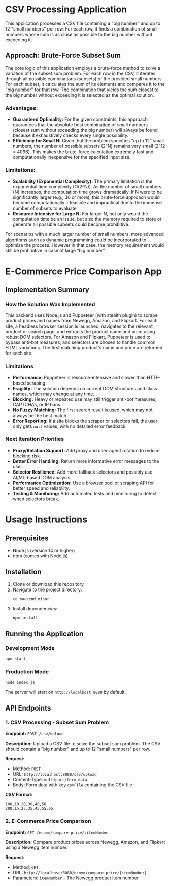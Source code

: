# CSV Processing Application

This application processes a CSV file containing a "big number" and up to 12 "small numbers" per row. For each row, it finds a combination of small numbers whose sum is as close as possible to the big number without exceeding it.

## Approach: Brute-Force Subset Sum

The core logic of this application employs a brute-force method to solve a variation of the subset sum problem. For each row in the CSV, it iterates through all possible combinations (subsets) of the provided small numbers. For each subset, it calculates the sum of its elements and compares it to the "big number" for that row. The combination that yields the sum closest to the big number without exceeding it is selected as the optimal solution.

### Advantages:

- **Guaranteed Optimality:** For the given constraints, this approach guarantees that the absolute best combination of small numbers (closest sum without exceeding the big number) will always be found because it exhaustively checks every single possibility.
- **Efficiency for Small N:** Given that the problem specifies "up to 12" small numbers, the number of possible subsets (2^N) remains very small (2^12 = 4096). This makes the brute-force calculation extremely fast and computationally inexpensive for the specified input size.

### Limitations:

- **Scalability (Exponential Complexity):** The primary limitation is the exponential time complexity (O(2^N)). As the number of small numbers (N) increases, the computation time grows dramatically. If N were to be significantly larger (e.g., 30 or more), this brute-force approach would become computationally infeasible and impractical due to the immense number of subsets to evaluate.
- **Resource Intensive for Large N:** For larger N, not only would the computation time be an issue, but also the memory required to store or generate all possible subsets could become prohibitive.

For scenarios with a much larger number of small numbers, more advanced algorithms such as dynamic programming could be incorporated to optimize the process. However in that case, the memory requirement would still be prohibitive in case of large “big number”.

# E-Commerce Price Comparison App

## Implementation Summary

### How the Solution Was Implemented

This backend uses Node.js and Puppeteer (with stealth plugin) to scrape product prices and names from Newegg, Amazon, and Flipkart. For each site, a headless browser session is launched, navigates to the relevant product or search page, and extracts the product name and price using robust DOM selectors. For Amazon and Flipkart, Puppeteer is used to bypass anti-bot measures, and selectors are chosen to handle common HTML variations. The first matching product's name and price are returned for each site.

### Limitations

- **Performance:** Puppeteer is resource-intensive and slower than HTTP-based scraping.
- **Fragility:** The solution depends on current DOM structures and class names, which may change at any time.
- **Blocking:** Heavy or repeated use may still trigger anti-bot measures, CAPTCHAs, or IP bans.
- **No Fuzzy Matching:** The first search result is used, which may not always be the best match.
- **Error Reporting:** If a site blocks the scraper or selectors fail, the user only gets `null` values, with no detailed error feedback.

### Next Iteration Priorities

- **Proxy/Rotation Support:** Add proxy and user-agent rotation to reduce blocking risk.
- **Better Error Handling:** Return more informative error messages to the user.
- **Selector Resilience:** Add more fallback selectors and possibly use AI/ML-based DOM analysis.
- **Performance Optimization:** Use a browser pool or scraping API for better speed and reliability.
- **Testing & Monitoring:** Add automated tests and monitoring to detect when selectors break.

# Usage Instructions

## Prerequisites

- Node.js (version 14 or higher)
- npm (comes with Node.js)

## Installation

1. Clone or download this repository
2. Navigate to the project directory:
   ```bash
   cd backend_minor
   ```
3. Install dependencies:
   ```bash
   npm install
   ```

## Running the Application

### Development Mode

```bash
npm start
```

### Production Mode

```bash
node index.js
```

The server will start on `http://localhost:8080` by default.

## API Endpoints

### 1. CSV Processing - Subset Sum Problem

**Endpoint:** `POST /csv/upload`

**Description:** Upload a CSV file to solve the subset sum problem. The CSV should contain a "big number" and up to 12 "small numbers" per row.

**Request:**

- Method: `POST`
- URL: `http://localhost:8080/csv/upload`
- Content-Type: `multipart/form-data`
- Body: Form data with key `csvFile` containing the CSV file

**CSV Format:**

```csv
100,10,20,30,40,50
200,15,25,35,45,55,65
```

### 2. E-Commerce Price Comparison

**Endpoint:** `GET /ecomm/compare-price/:itemNumber`

**Description:** Compare product prices across Newegg, Amazon, and Flipkart using a Newegg item number.

**Request:**

- Method: `GET`
- URL: `http://localhost:8080/ecomm/compare-price/{itemNumber}`
- Parameters: `itemNumber` - The Newegg product item number